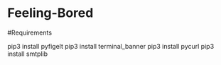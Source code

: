 # Feeling-Bored


#Requirements

pip3 install pyfigelt
pip3 install terminal_banner
pip3 install pycurl
pip3 install smtplib
